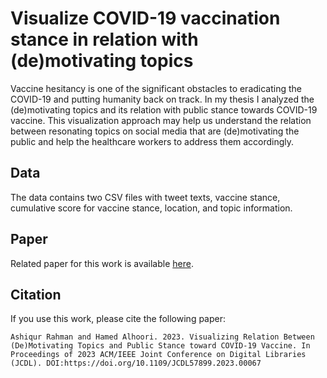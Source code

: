 # Visualize COVID-19 vaccination stance in relation with (de)motivating topics

Vaccine hesitancy is one of the significant obstacles to eradicating the COVID-19 and putting humanity back on track. In my thesis I analyzed the (de)motivating topics and its relation with public stance towards COVID-19 vaccine. This visualization approach may help us understand the relation between resonating topics on social media that are (de)motivating the public and help the healthcare workers to address them accordingly.

## Data
The data contains two CSV files with tweet texts, vaccine stance, cumulative score for vaccine stance, location, and topic information.

## Paper
Related paper for this work is available [here](https://github.com/ashiqur-rony/visualize-covid-stance/blob/477a2011df9818e1a4bef589df340dbf93d49725/docs/Visualizing%20Relation%20Between%20(De)Motivating%20Topics%20and%20Public%20Stance%20toward%20COVID-19%20Vaccine.pdf).

## Citation
If you use this work, please cite the following paper:
```
Ashiqur Rahman and Hamed Alhoori. 2023. Visualizing Relation Between (De)Motivating Topics and Public Stance toward COVID-19 Vaccine. In Proceedings of 2023 ACM/IEEE Joint Conference on Digital Libraries (JCDL). DOI:https://doi.org/10.1109/JCDL57899.2023.00067
```
